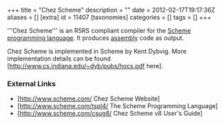 +++
title = "Chez Scheme"
description = ""
date = 2012-02-17T19:17:36Z
aliases = []
[extra]
id = 11407
[taxonomies]
categories = []
tags = []
+++

'''Chez Scheme''' is an R5RS compliant compiler for the [Scheme programming language](https://rosettacode.org/wiki/Scheme). It produces [assembly](https://rosettacode.org/wiki/assembly) code as output.

Chez Scheme is implemented in Scheme by Kent Dybvig. More implementation details can be found [http://www.cs.indiana.edu/~dyb/pubs/hocs.pdf here].


### External Links

* [http://www.scheme.com/ Chez Scheme Website]
* [http://www.scheme.com/tspl4/ The Scheme Programming Language]
* [http://www.scheme.com/csug8/ Chez Scheme v8 User's Guide]

